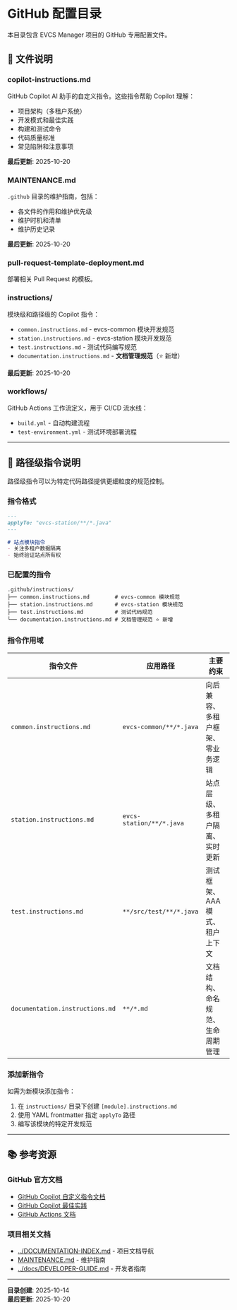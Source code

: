 # GitHub 配置目录

本目录包含 EVCS Manager 项目的 GitHub 专用配置文件。

## 📄 文件说明

### copilot-instructions.md
GitHub Copilot AI 助手的自定义指令。这些指令帮助 Copilot 理解：
- 项目架构（多租户系统）
- 开发模式和最佳实践
- 构建和测试命令
- 代码质量标准
- 常见陷阱和注意事项

**最后更新**: 2025-10-20

### MAINTENANCE.md
`.github` 目录的维护指南，包括：
- 各文件的作用和维护优先级
- 维护时机和清单
- 维护历史记录

**最后更新**: 2025-10-20

### pull-request-template-deployment.md
部署相关 Pull Request 的模板。

### instructions/
模块级和路径级的 Copilot 指令：
- `common.instructions.md` - evcs-common 模块开发规范
- `station.instructions.md` - evcs-station 模块开发规范
- `test.instructions.md` - 测试代码编写规范
- `documentation.instructions.md` - **文档管理规范**（⭐ 新增）

**最后更新**: 2025-10-20

### workflows/
GitHub Actions 工作流定义，用于 CI/CD 流水线：
- `build.yml` - 自动构建流程
- `test-environment.yml` - 测试环境部署流程

---

## 🎯 路径级指令说明

路径级指令可以为特定代码路径提供更细粒度的规范控制。

### 指令格式

```markdown
---
applyTo: "evcs-station/**/*.java"
---

# 站点模块指令
- 关注多租户数据隔离
- 始终验证站点所有权
```

### 已配置的指令

```
.github/instructions/
├── common.instructions.md        # evcs-common 模块规范
├── station.instructions.md       # evcs-station 模块规范
├── test.instructions.md          # 测试代码规范
└── documentation.instructions.md # 文档管理规范 ⭐ 新增
```

### 指令作用域

| 指令文件 | 应用路径 | 主要约束 |
|---------|---------|---------|
| `common.instructions.md` | `evcs-common/**/*.java` | 向后兼容、多租户框架、零业务逻辑 |
| `station.instructions.md` | `evcs-station/**/*.java` | 站点层级、多租户隔离、实时更新 |
| `test.instructions.md` | `**/src/test/**/*.java` | 测试框架、AAA 模式、租户上下文 |
| `documentation.instructions.md` | `**/*.md` | 文档结构、命名规范、生命周期管理 |

### 添加新指令

如需为新模块添加指令：
1. 在 `instructions/` 目录下创建 `[module].instructions.md`
2. 使用 YAML frontmatter 指定 `applyTo` 路径
3. 编写该模块的特定开发规范

---

## 📚 参考资源

### GitHub 官方文档
- [GitHub Copilot 自定义指令文档](https://docs.github.com/zh/copilot/customizing-copilot/adding-custom-instructions-for-github-copilot)
- [GitHub Copilot 最佳实践](https://docs.github.com/zh/copilot/using-github-copilot/best-practices-for-using-github-copilot)
- [GitHub Actions 文档](https://docs.github.com/zh/actions)

### 项目相关文档
- [../DOCUMENTATION-INDEX.md](../DOCUMENTATION-INDEX.md) - 项目文档导航
- [MAINTENANCE.md](MAINTENANCE.md) - 维护指南
- [../docs/DEVELOPER-GUIDE.md](../docs/DEVELOPER-GUIDE.md) - 开发者指南

---

**目录创建**: 2025-10-14  
**最后更新**: 2025-10-20

